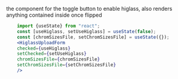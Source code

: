 the component for the toggle button to enable higlass, also renders anything contained inside once flipped

```jsx
    import {useState} from "react";
    const [useHiglass, setUseHiglass] = useState(false);
    const [chromSizesFile, setChromSizesFile] = useState({});
    <HiglassUploadForm
    checked={useHiglass} 
    setChecked={setUseHiglass} 
    chromSizesFile={chromSizesFile} 
    setChromSizesFile={setChromSizesFile}
    />
```